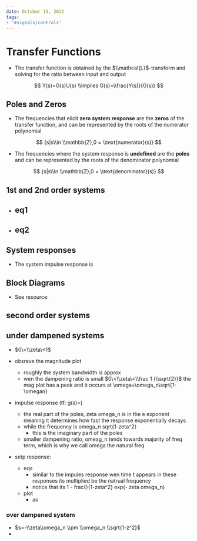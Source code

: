```yaml
---
date: October 15, 2022
tags:
- '#signals/controls'
---
```


# Transfer Functions

- The transfer function is obtained by the $\\mathcal{L}$-transform and solving for the ratio between input and output

$$
Y(s)=G(s)U(s) \\implies G(s)=\\frac{Y(s)}{G(s)}
$$

## Poles and Zeros

- The frequencies that elicit __zero system response__ are the __zeros__ of the transfer function, and can be represented by the roots of the numerator polynomial

$$
{s|s\\in \\mathbb{Z},0 = \\text{numerator}(s)}
$$

- The frequencies where the system response is __undefined__ are the __poles__ and can be represented by the roots of the denominator polynomial

$$
{s|s\\in \\mathbb{Z},0 = \\text{denominator}(s)}
$$

## 1st and 2nd order systems

- ## eq1
- ## eq2

## System responses

- The system impulse response is

## Block Diagrams

- See resource:

## second order systems

## under dampened systems

- $0\<\\zeta\<1$

- obsreve the magnitude plot

  - roughly the system bandwidth is approx
  - wen the dampening ratio is small $0\<\\zeta\<\\frac 1 {\\sqrt{2}}$ the mag plot has a peak and it occurs at \\omega=\\omega_n\\sqrt{1-\\omegan}

- impulse response (tf: g(s)=)

  - the real part of the poles, zeta omega_n is in the e exponent meaning it determines how fast the response exponentially decays
  - while the frequency is omega_n sqrt{1-zeta^2}
    - this is the imaginary part of the poles
  - smaller dampening ratio, omeag_n tends towards majority of freq term, which is why we call omega the natural freq

- setp response:

  - eqs
    - similar to the impules response wen time t appears in these responses its multiplied be the natrual frequency
    - notice that its 1 - frac{}{1-zeta^2} exp(- zeta omega_n)
  - plot
    - as

### over dampened system

- $s=-\\zeta\\omega_n \\pm \\omega_n \\sqrt{1-z^2}$
-
